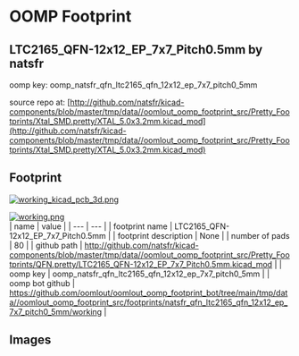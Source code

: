 # OOMP Footprint  
## LTC2165_QFN-12x12_EP_7x7_Pitch0.5mm  by natsfr  
  
oomp key: oomp_natsfr_qfn_ltc2165_qfn_12x12_ep_7x7_pitch0_5mm  
  
source repo at: [http://github.com/natsfr/kicad-components/blob/master/tmp/data//oomlout_oomp_footprint_src/Pretty_Footprints/Xtal_SMD.pretty/XTAL_5.0x3.2mm.kicad_mod](http://github.com/natsfr/kicad-components/blob/master/tmp/data//oomlout_oomp_footprint_src/Pretty_Footprints/Xtal_SMD.pretty/XTAL_5.0x3.2mm.kicad_mod)  
## Footprint  
  
[![working_kicad_pcb_3d.png](working_kicad_pcb_3d_600.png)](working_kicad_pcb_3d.png)  
  
[![working.png](working_600.png)](working.png)  
| name | value | 
| --- | --- | 
| footprint name | LTC2165_QFN-12x12_EP_7x7_Pitch0.5mm | 
| footprint description | None | 
| number of pads | 80 | 
| github path | http://github.com/natsfr/kicad-components/blob/master/tmp/data//oomlout_oomp_footprint_src/Pretty_Footprints/QFN.pretty/LTC2165_QFN-12x12_EP_7x7_Pitch0.5mm.kicad_mod | 
| oomp key | oomp_natsfr_qfn_ltc2165_qfn_12x12_ep_7x7_pitch0_5mm | 
| oomp bot github | https://github.com/oomlout/oomlout_oomp_footprint_bot/tree/main/tmp/data//oomlout_oomp_footprint_src/footprints/natsfr_qfn_ltc2165_qfn_12x12_ep_7x7_pitch0_5mm/working | 
## Images  
